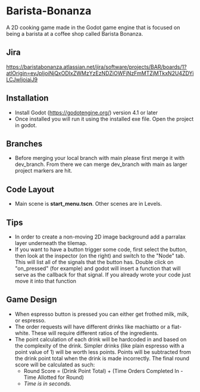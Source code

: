 # Barista-Bonanza
A 2D cooking game made in the Godot game engine that is focused on being a barista at a coffee shop called Barista Bonanza.

## Jira
https://baristabonanza.atlassian.net/jira/software/projects/BAR/boards/1?atlOrigin=eyJpIjoiNjQxODIxZWMzYzEzNDZiOWFjNzFmMTZjMTkxN2U4ZDYiLCJwIjoiaiJ9

## Installation

- Install Godot (https://godotengine.org/) version 4.1 or later
- Once installed you will run it using the installed exe file. Open the project in godot.

## Branches

- Before merging your local branch with main please first merge it with dev_branch. From there we can merge dev_branch with main as larger project markers are hit.

## Code Layout

- Main scene is **start_menu.tscn**. Other scenes are in Levels.

## Tips
- In order to create a non-moving 2D image background add a parralax layer underneath the tilemap.
- If you want to have a button trigger some code, first select the button, then look at the inspector (on the right) and switch to the "Node" tab. This will list all of the signals that the button has. Double click on "on_pressed" (for example) and godot will insert a function that will serve as the callback for that signal. If you already wrote your code just move it into that function

## Game Design
- When espresso button is pressed you can either get frothed milk, milk, or espresso.
- The order requests will have different drinks like machiatto or a flat-white. These will require different ratios of the ingredients. 
- The point calculation of each drink will be hardcoded in and based on the complexity of the drink. Simpler drinks (like plain espresso with a point value of 1) will be worth less points. Points will be subtracted from the drink point total when the drink is made incorrectly. The final round score will be calculated as such:
	- Round Score = (Drink Point Total) + (Time Orders Completed In - Time Allotted for Round)
 	- *Time is in seconds.*
